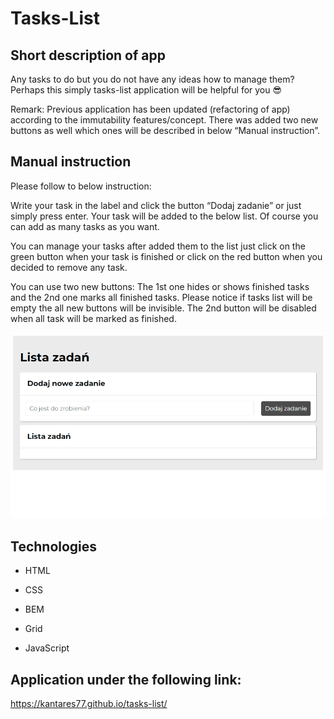 # Tasks-List

## Short description of app

Any tasks to do but you do not have any ideas how to manage them? Perhaps this simply tasks-list application will be helpful for you 😎

Remark:
Previous application has been updated (refactoring of app) according to the immutability features/concept.
There was added two new buttons as well which ones will be described in below “Manual instruction”.

## Manual instruction

Please follow to below instruction:

Write your task in the label and click the button “Dodaj zadanie” or just simply press enter.
Your task will be added to the below list. Of course you can add as many tasks as you want.

You can manage your tasks after added them to the list just click on the green button when your task is finished or click on the red button when you decided to remove any task.

You can use two new buttons:
The 1st one hides or shows finished tasks and the 2nd one marks all finished tasks.
Please notice if tasks list will be empty the all new buttons will be invisible.
The 2nd button will be disabled when all task will be marked as finished.

![How to use](https://github.com/Kantares77/tasks-list/blob/main/images/Tasks-list.gif)

## Technologies

- HTML

- CSS

- BEM

- Grid

- JavaScript

## Application under the following link:

https://kantares77.github.io/tasks-list/
